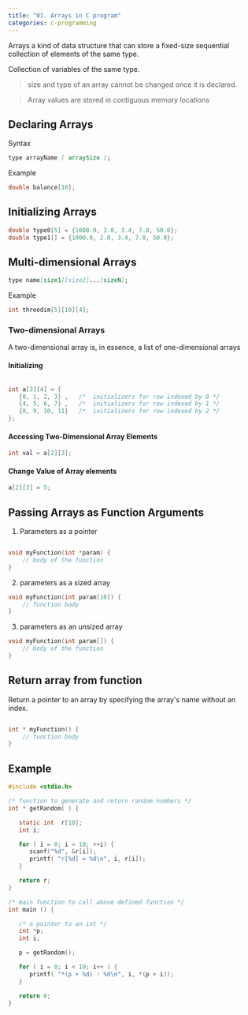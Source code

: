 ```yaml
---
title: "01. Arrays in C program"
categories: c-programming
---
```


Arrays a kind of data structure that can store a fixed-size sequential collection of elements of the same type.

Collection of variables of the same type.

> size and type of an array cannot be changed once it is declared.

> Array values are stored in contiguous memory locations

## Declaring Arrays

Syntax

```md
type arrayName [ arraySize ];
```

Example

```c
double balance[10];
```

## Initializing Arrays

```c
double type0[5] = {1000.0, 2.0, 3.4, 7.0, 50.0};
double type1[] = {1000.0, 2.0, 3.4, 7.0, 50.0};

```

## Multi-dimensional Arrays

```md
type name[size1][size2]...[sizeN];
```

Example

```c
int threedim[5][10][4];
```

### Two-dimensional Arrays

A two-dimensional array is, in essence, a list of one-dimensional arrays

#### Initializing

```c

int a[3][4] = {
   {0, 1, 2, 3} ,   /*  initializers for row indexed by 0 */
   {4, 5, 6, 7} ,   /*  initializers for row indexed by 1 */
   {8, 9, 10, 11}   /*  initializers for row indexed by 2 */
};

```

#### Accessing Two-Dimensional Array Elements

```c
int val = a[2][3];
```

#### Change Value of Array elements

```c
a[2][3] = 5;
```

## Passing Arrays as Function Arguments

1.  Parameters as a pointer

```c

void myFunction(int *param) {
    // body of the function
}

```

2. parameters as a sized array

```c
void myFunction(int param[10]) {
    // function body
}
```

3. parameters as an unsized array

```c
void myFunction(int param[]) {
    // body of the function
}
```

## Return array from function

Return a pointer to an array by specifying the array's name without an index.

```c

int * myFunction() {
    // function body
}

```

## Example

```c
#include <stdio.h>

/* function to generate and return random numbers */
int * getRandom( ) {

   static int  r[10];
   int i;

   for ( i = 0; i < 10; ++i) {
      scanf("%d", &r[i]);
      printf( "r[%d] = %d\n", i, r[i]);
   }

   return r;
}

/* main function to call above defined function */
int main () {

   /* a pointer to an int */
   int *p;
   int i;

   p = getRandom();

   for ( i = 0; i < 10; i++ ) {
      printf( "*(p + %d) : %d\n", i, *(p + i));
   }

   return 0;
}
```
